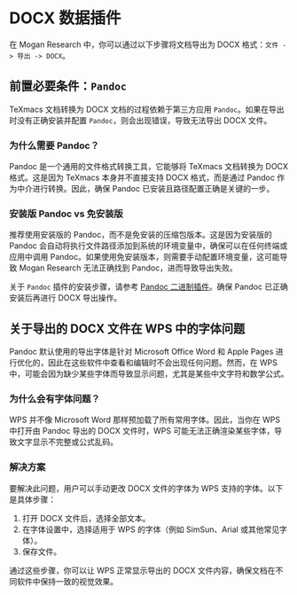 # DOCX 数据插件

在 Mogan Research 中，你可以通过以下步骤将文档导出为 DOCX 格式：`文件 -> 导出 -> DOCX`。

## 前置必要条件：`Pandoc`

TeXmacs 文档转换为 DOCX 文档的过程依赖于第三方应用 `Pandoc`。如果在导出时没有正确安装并配置 `Pandoc`，则会出现错误，导致无法导出 DOCX 文件。

### 为什么需要 Pandoc？

Pandoc 是一个通用的文件格式转换工具，它能够将 TeXmacs 文档转换为 DOCX 格式。这是因为 TeXmacs 本身并不直接支持 DOCX 格式，而是通过 Pandoc 作为中介进行转换。因此，确保 Pandoc 已安装且路径配置正确是关键的一步。

### 安装版 Pandoc vs 免安装版

推荐使用安装版的 Pandoc，而不是免安装的压缩包版本。这是因为安装版的 Pandoc 会自动将执行文件路径添加到系统的环境变量中，确保可以在任何终端或应用中调用 Pandoc。如果使用免安装版本，则需要手动配置环境变量，这可能导致 Mogan Research 无法正确找到 Pandoc，进而导致导出失败。

关于 `Pandoc` 插件的安装步骤，请参考 [Pandoc 二进制插件](./plugin_binary_pandoc.md)。确保 Pandoc 已正确安装后再进行 DOCX 导出操作。

## 关于导出的 DOCX 文件在 WPS 中的字体问题

Pandoc 默认使用的导出字体是针对 Microsoft Office Word 和 Apple Pages 进行优化的，因此在这些软件中查看和编辑时不会出现任何问题。然而，在 WPS 中，可能会因为缺少某些字体而导致显示问题，尤其是某些中文字符和数学公式。

### 为什么会有字体问题？

WPS 并不像 Microsoft Word 那样预加载了所有常用字体。因此，当你在 WPS 中打开由 Pandoc 导出的 DOCX 文件时，WPS 可能无法正确渲染某些字体，导致文字显示不完整或公式乱码。

### 解决方案

要解决此问题，用户可以手动更改 DOCX 文件的字体为 WPS 支持的字体。以下是具体步骤：

1. 打开 DOCX 文件后，选择全部文本。
2. 在字体设置中，选择适用于 WPS 的字体（例如 SimSun、Arial 或其他常见字体）。
3. 保存文件。

通过这些步骤，你可以让 WPS 正常显示导出的 DOCX 文件内容，确保文档在不同软件中保持一致的视觉效果。
